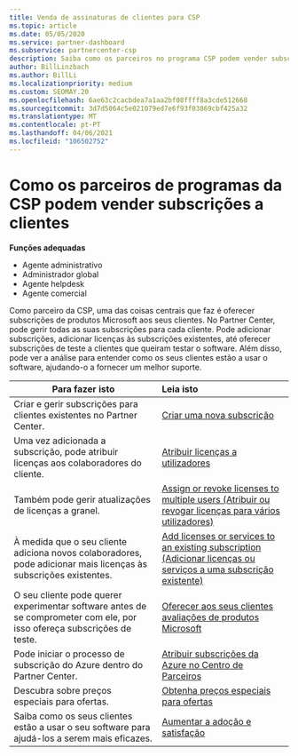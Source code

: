 ```yaml
---
title: Venda de assinaturas de clientes para CSP
ms.topic: article
ms.date: 05/05/2020
ms.service: partner-dashboard
ms.subservice: partnercenter-csp
description: Saiba como os parceiros no programa CSP podem vender subscrições aos clientes e geri-las através do Partner Center.
author: BillLinzbach
ms.author: BillLi
ms.localizationpriority: medium
ms.custom: SEOMAY.20
ms.openlocfilehash: 6ae63c2cacbdea7a1aa2bf08ffff8a3cde512668
ms.sourcegitcommit: 3d7d5064c5e021079ed7e6f93f03869cbf425a32
ms.translationtype: MT
ms.contentlocale: pt-PT
ms.lasthandoff: 04/06/2021
ms.locfileid: "106502752"
---
```

# <a name="how-csp-program-partners-can-sell-subscriptions-to-customers"></a>Como os parceiros de programas da CSP podem vender subscrições a clientes

**Funções adequadas**

- Agente administrativo
- Administrador global
- Agente helpdesk
- Agente comercial

Como parceiro da CSP, uma das coisas centrais que faz é oferecer subscrições de produtos Microsoft aos seus clientes. No Partner Center, pode gerir todas as suas subscrições para cada cliente. Pode adicionar subscrições, adicionar licenças às subscrições existentes, até oferecer subscrições de teste a clientes que queiram testar o software. Além disso, pode ver a análise para entender como os seus clientes estão a usar o software, ajudando-o a fornecer um melhor suporte.

|**Para fazer isto**   |**Leia isto**   |
|----------------------|:----------------------|
|Criar e gerir subscrições para clientes existentes no Partner Center.|[Criar uma nova subscrição](create-a-new-subscription.md)|
|Uma vez adicionada a subscrição, pode atribuir licenças aos colaboradores do cliente.  |[Atribuir licenças a utilizadores](assign-licenses-to-users.md)|
|Também pode gerir atualizações de licenças a granel.   |[Assign or revoke licenses to multiple users (Atribuir ou revogar licenças para vários utilizadores)](bulk-license-provisioning-for-multiple-users.md)|
|À medida que o seu cliente adiciona novos colaboradores, pode adicionar mais licenças às subscrições existentes.   |[Add licenses or services to an existing subscription (Adicionar licenças ou serviços a uma subscrição existente)](add-licenses-or-services-to-an-existing-subscription.md)|
|O seu cliente pode querer experimentar software antes de se comprometer com ele, por isso ofereça subscrições de teste.    |[Oferecer aos seus clientes avaliações de produtos Microsoft](offer-your-customers-trials-of-microsoft-products.md)|
|Pode iniciar o processo de subscrição do Azure dentro do Partner Center.   |[Atribuir subscrições da Azure no Centro de Parceiros](assign-azure-subscriptions.md)|
|Descubra sobre preços especiais para ofertas.   |[Obtenha preços especiais para ofertas](get-special-pricing-for-offers.md)|
|Saiba como os seus clientes estão a usar o seu software para ajudá-los a serem mais eficazes.   | [Aumentar a adoção e satisfação](increasing-adoption-and-satisfaction.md)   |
